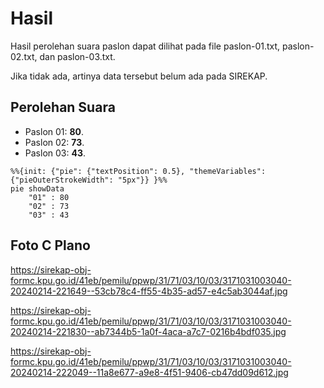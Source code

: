 # Hasil

Hasil perolehan suara paslon dapat dilihat pada file paslon-01.txt, paslon-02.txt, dan paslon-03.txt.

Jika tidak ada, artinya data tersebut belum ada pada SIREKAP.

## Perolehan Suara

 * Paslon 01: **80**.
 * Paslon 02: **73**.
 * Paslon 03: **43**.

```mermaid
%%{init: {"pie": {"textPosition": 0.5}, "themeVariables": {"pieOuterStrokeWidth": "5px"}} }%%
pie showData
    "01" : 80
    "02" : 73
    "03" : 43
```
## Foto C Plano

https://sirekap-obj-formc.kpu.go.id/41eb/pemilu/ppwp/31/71/03/10/03/3171031003040-20240214-221649--53cb78c4-ff55-4b35-ad57-e4c5ab3044af.jpg

https://sirekap-obj-formc.kpu.go.id/41eb/pemilu/ppwp/31/71/03/10/03/3171031003040-20240214-221830--ab7344b5-1a0f-4aca-a7c7-0216b4bdf035.jpg

https://sirekap-obj-formc.kpu.go.id/41eb/pemilu/ppwp/31/71/03/10/03/3171031003040-20240214-222049--11a8e677-a9e8-4f51-9406-cb47dd09d612.jpg

